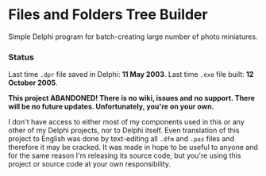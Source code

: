 # Files and Folders Tree Builder

Simple Delphi program for batch-creating large number of photo miniatures.

### Status

Last time `.dpr` file saved in Delphi: **11 May 2003**. Last time `.exe` file built: **12 October 2005**.

**This project ABANDONED! There is no wiki, issues and no support. There will be no future updates. Unfortunately, you're on your own.**

I don't have access to either most of my components used in this or any other of my Delphi projects, nor to Delphi itself. Even translation of this project to English was done by text-editing all `.dfm` and `.pas` files and therefore it may be cracked. It was made in hope to be useful to anyone and for the same reason I'm releasing its source code, but you're using this project or source code at your own responsibility.